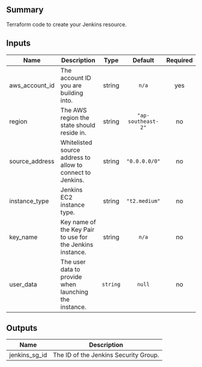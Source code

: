 ## Summary

Terraform code to create your Jenkins resource.

## Inputs

| Name | Description | Type | Default | Required |
|------|-------------|:----:|:-----:|:-----:|
| aws\_account\_id | The account ID you are building into. | string | `n/a` | yes |
| region | The AWS region the state should reside in. | string | `"ap-southeast-2"` | no |
| source\_address | Whitelisted source address to allow to connect to Jenkins. | string | `"0.0.0.0/0"` | no |
| instance\_type | Jenkins EC2 instance type. | string | `"t2.medium"` | no |
| key\_name | Key name of the Key Pair to use for the Jenkins instance. | string | `n/a` | no |
| user\_data | The user data to provide when launching the instance. | `string` | `null` | no

## Outputs

| Name | Description |
|------|-------------|
| jenkins\_sg\_id | The ID of the Jenkins Security Group. |
